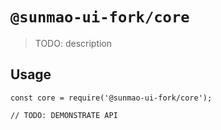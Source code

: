 # `@sunmao-ui-fork/core`

> TODO: description

## Usage

```
const core = require('@sunmao-ui-fork/core');

// TODO: DEMONSTRATE API
```
